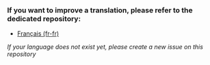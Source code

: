 ### If you want to improve a translation, please refer to the dedicated repository:

* [Français (fr-fr)](https://github.com/Leafpub/fr-fr)


*If your language does not exist yet, please create a new issue on this repository*
